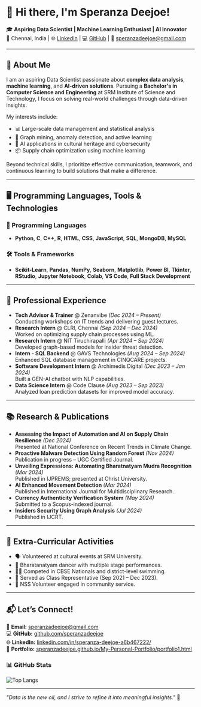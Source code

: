 # 👋 Hi there, I'm **Speranza Deejoe**!

🎓 **Aspiring Data Scientist | Machine Learning Enthusiast | AI Innovator**  
📍 Chennai, India | 🌐 [LinkedIn](https://www.linkedin.com/in/speranza-deejoe-a6b467222/) | 💻 [GitHub](https://github.com/speranzadeejoe) | 📧 [speranzadeejoe@gmail.com](mailto:speranzadeejoe@gmail.com)

---

## 🚀 About Me  
I am an aspiring Data Scientist passionate about **complex data analysis**, **machine learning**, and **AI-driven solutions**. Pursuing a **Bachelor's in Computer Science and Engineering** at SRM Institute of Science and Technology, I focus on solving real-world challenges through data-driven insights.

My interests include:
- 📊 Large-scale data management and statistical analysis  
- 🧠 Graph mining, anomaly detection, and active learning  
- 🤖 AI applications in cultural heritage and cybersecurity  
- 📦 Supply chain optimization using machine learning  

Beyond technical skills, I prioritize effective communication, teamwork, and continuous learning to build solutions that make a difference.

---

## 🖥️ Programming Languages, Tools & Technologies  

### 📝 Programming Languages  
- **Python**, **C**, **C++**, **R**, **HTML**, **CSS**, **JavaScript**, **SQL**, **MongoDB**, **MySQL**  

### 🛠️ Tools & Frameworks  
- **Scikit-Learn**, **Pandas**, **NumPy**, **Seaborn**, **Matplotlib**, **Power BI**, **Tkinter**, **RStudio**, **Jupyter Notebook**, **Colab**, **VS Code**, **Full Stack Development**  

------

## 💼 Professional Experience  
- **Tech Advisor & Trainer** @ Zenanvibe *(Dec 2024 – Present)*  
  Conducting workshops on IT trends and delivering guest lectures.  
- **Research Intern** @ CLRI, Chennai *(Sep 2024 – Dec 2024)*  
  Worked on optimizing supply chain processes using ML.  
- **Research Intern** @ NIT Tiruchirapalli *(Apr 2024 – Sep 2024)*  
  Developed graph-based models for insider threat detection.  
- **Intern - SQL Backend** @ GAVS Technologies *(Aug 2024 – Sep 2024)*  
  Enhanced SQL database management in CINQCARE projects.  
- **Software Development Intern** @ Archimedis Digital *(Dec 2023 – Jan 2024)*  
  Built a GEN-AI chatbot with NLP capabilities.  
- **Data Science Intern** @ Code Clause *(Aug 2023 – Sep 2023)*  
  Analyzed loan prediction datasets for improved model accuracy.  

---

## 📚 Research & Publications  
- **Assessing the Impact of Automation and AI on Supply Chain Resilience** *(Dec 2024)*  
  Presented at National Conference on Recent Trends in Climate Change.  
- **Proactive Malware Detection Using Random Forest** *(Nov 2024)*  
  Publication in progress – UGC Certified Journal.  
- **Unveiling Expressions: Automating Bharatnatyam Mudra Recognition** *(Mar 2024)*  
  Published in IJPREMS; presented at Christ University.  
- **AI Enhanced Movement Detection** *(Mar 2024)*  
  Published in International Journal for Multidisciplinary Research.  
- **Currency Authenticity Verification System** *(May 2024)*  
  Submitted to a Scopus-indexed journal.  
- **Insiders Security Using Graph Analysis** *(Jul 2024)*  
  Published in IJCRT.  

---

## 🎯 Extra-Curricular Activities  
- 🗣️ Volunteered at cultural events at SRM University.  
- 🎨 Bharatanatyam dancer with multiple stage performances.  
- 🏊‍♂️ Competed in CBSE Nationals and district-level swimming.  
- 🏫 Served as Class Representative (Sep 2021 – Dec 2023).  
- 🤝 NSS Volunteer engaged in community service.  

---

## 📬 Let’s Connect!  
📧 **Email:** [speranzadeejoe@gmail.com](mailto:speranzadeejoe@gmail.com)  
💻 **GitHub:** [github.com/speranzadeejoe](https://github.com/speranzadeejoe)  
🌐 **LinkedIn:** [linkedin.com/in/speranza-deejoe-a6b467222/](https://www.linkedin.com/in/speranza-deejoe-a6b467222/)  
🌟 **Portfolio:** [speranzadeejoe.github.io/My-Personal-Portfolio/portfolio1.html](https://speranzadeejoe.github.io/My-Personal-Portfolio/portfolio1.html)  


### 📊 GitHub Stats

![Top Langs](https://github-readme-stats.vercel.app/api/top-langs/?username=speranzadeejoe&layout=compact&theme=github_dark&langs_count=8)


---  

_"Data is the new oil, and I strive to refine it into meaningful insights."_ 🚀


